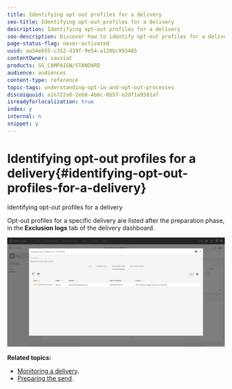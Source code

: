 ```yaml
---
title: Identifying opt-out profiles for a delivery
seo-title: Identifying opt-out profiles for a delivery
description: Identifying opt-out profiles for a delivery
seo-description: Discover how to identify opt-out profiles for a delivery.
page-status-flag: never-activated
uuid: aa34e655-c352-439f-9e54-a120bc993485
contentOwner: sauviat
products: SG_CAMPAIGN/STANDARD
audience: audiences
content-type: reference
topic-tags: understanding-opt-in-and-opt-out-processes
discoiquuid: a2e722a0-2e68-4b8c-8b57-e2df1a9581af
isreadyforlocalization: true
index: y
internal: n
snippet: y
---
```


# Identifying opt-out profiles for a delivery{#identifying-opt-out-profiles-for-a-delivery}

Identifying opt-out profiles for a delivery

Opt-out profiles for a specific delivery are listed after the preparation phase, in the **Exclusion logs** tab of the delivery dashboard.

![](assets/exclusion_blacklisting.png)

**Related topics:**

* [Monitoring a delivery](../../sending/using/monitoring-a-delivery.md#exclusion-logs).
* [Preparing the send](../../sending/using/preparing-the-send.md).


